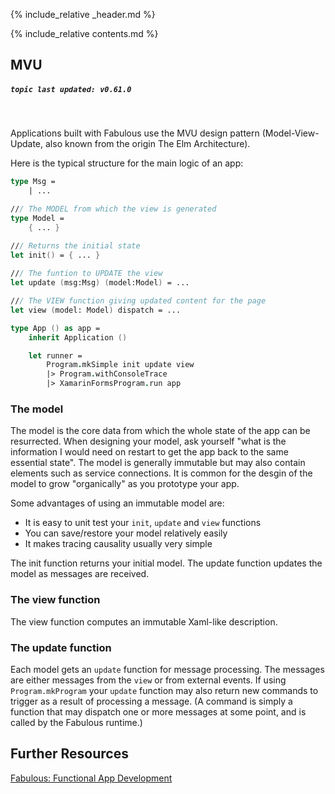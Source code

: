 {% include_relative _header.md %}

{% include_relative contents.md %}

MVU
------
##### `topic last updated: v0.61.0`
<br /> 

Applications built with Fabulous use the MVU design pattern (Model-View-Update, also known from the origin The Elm Architecture). 

Here is the typical structure for the main logic of an app:
```fsharp
type Msg =
    | ...

/// The MODEL from which the view is generated
type Model = 
    { ... }

/// Returns the initial state
let init() = { ... }
    
/// The funtion to UPDATE the view
let update (msg:Msg) (model:Model) = ...

/// The VIEW function giving updated content for the page
let view (model: Model) dispatch = ...

type App () as app = 
    inherit Application ()

    let runner = 
        Program.mkSimple init update view
        |> Program.withConsoleTrace
        |> XamarinFormsProgram.run app
```

### The model

The model is the core data from which the whole state of the app can be resurrected.  When designing your model,
ask yourself  "what is the information I would need on restart to get the app back to the same essential state". The model is generally immutable but may also contain elements such as service connections.
It is common for the desgin of the model to grow "organically" as you prototype your app.

Some advantages of using an immutable model are:

* It is easy to unit test your `init`, `update` and `view` functions
* You can save/restore your model relatively easily
* It makes tracing causality usually very simple

The init function returns your initial model.  The update function updates the model as messages are received.

### The view function

The view function computes an immutable Xaml-like description.

### The update function

Each model gets an `update` function for message processing. The messages are either messages from the `view` or from external events.
If using `Program.mkProgram` your `update` function may also return new commands to trigger as a result of processing a message. (A command is simply a function that may dispatch one or more messages at some point, and is called by the Fabulous runtime.)

Further Resources
--------
[Fabulous: Functional App Development](https://devblogs.microsoft.com/xamarin/fabulous-functional-app-development/) 